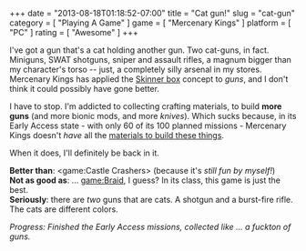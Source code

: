 +++
date = "2013-08-18T01:18:52-07:00"
title = "Cat gun!"
slug = "cat-gun"
category = [ "Playing A Game" ]
game = [ "Mercenary Kings" ]
platform = [ "PC" ]
rating = [ "Awesome" ]
+++

I've got a gun that's a cat holding another gun.  Two cat-guns, in fact.  Miniguns, SWAT shotguns, sniper and assault rifles, a magnum bigger than my character's torso -- just, a completely silly arsenal in my stores.  Mercenary Kings has applied the <a href="http://en.wikipedia.org/wiki/Skinner_box">Skinner box</a> concept to <i>guns</i>, and I don't think it could possibly have gone better.

I have to stop.  I'm addicted to collecting crafting materials, to build <b>more guns</b> (and more bionic mods, and more <i>knives</i>).  Which sucks because, in its Early Access state - with only 60 of its 100 planned missions - Mercenary Kings doesn't <i>have</i> all the <a href="http://steamcommunity.com/sharedfiles/filedetails/?id=164034416#117052">materials to build these things</a>.

When it does, I'll definitely be back in it.

<b>Better than</b>: <game:Castle Crashers> (because it's <i>still fun by myself!</i>)  
<b>Not as good as</b>: ... <game:Braid>, I guess?  In its class, this game is just the best.  
<b>Seriously</b>: there are <i>two</i> guns that are cats.  A shotgun and a burst-fire rifle.  The cats are different colors.

<i>Progress: Finished the Early Access missions, collected like ... a fuckton of guns.</i>